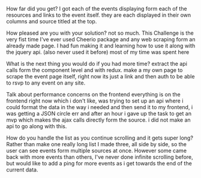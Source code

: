 How far did you get?
I got each of the events displaying form each of the resources and links to the event itself. they are each displayed in their own columns and source titled at the top.

How pleased are you with your solution?
not so much. This Challenge is the very fist time I've ever used Cheerio package and any web scraping form an already made page.
I had fun making it and learning how to use it along with the jquery api. (also never used it before) most of my time was spent here

What is the next thing you would do if you had more time?
extract the api calls form the component level and with redux.
make a my own page to scrape the event page itself, right now its just a link and then auth to be able to rsvp to any event on any site.


Talk about performance concerns on the frontend
everything is on the frontend right now which i don't like, was trying to set up an api where i could format the data in the way i needed and then send it to my frontend, i was getting a JSON circle err and after an hour i gave up the task to get an mvp which makes the ajax calls directly form the source. i did not make an api to go along with this.

How do you handle the list as you continue scrolling and it gets super long?
Rather than make one really long list I made three, all side by side, so the user can see events form multiple sources at once. However some came back with more events than others, I've never done infinite scrolling before, but would like to add a ping for more events as i get towards the end of the current data.
